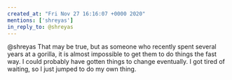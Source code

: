 ```yaml
---
created_at: "Fri Nov 27 16:16:07 +0000 2020"
mentions: ['shreyas']
in_reply_to: @shreyas
---
```


@shreyas That may be true, but as someone who recently spent several years at a gorilla, it is almost impossible to get them to do things the fast way. I could probably have gotten things to change eventually. I got tired of waiting, so I just jumped to do my own thing.